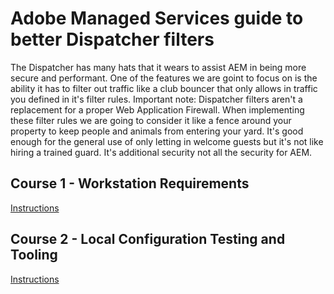 # Adobe Managed Services guide to better Dispatcher filters

The Dispatcher has many hats that it wears to assist AEM in being more secure and performant.  One of the features we are goint to focus on is the ability it has to filter out traffic like a club bouncer that only allows in traffic you defined in it's filter rules.  Important note: Dispatcher filters aren't a replacement for a proper Web Application Firewall.  When implementing these filter rules we are going to consider it like a fence around your property to keep people and animals from entering your yard.  It's good enough for the general use of only letting in welcome guests but it's not like hiring a trained guard.  It's additional security not all the security for AEM.

## Course 1 - Workstation Requirements

[ Instructions ](course1/)

## Course 2 - Local Configuration Testing and Tooling

[ Instructions ](course2/)